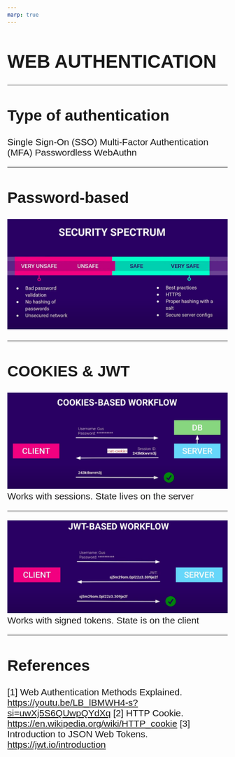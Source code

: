 ```yaml
---
marp: true
---
```


<style>
h1 {
  font-size: 3em;
  font-family: 'Arial', sans-serif;
}

h2 {
  font-size: 2.5em;
  font-family: 'Arial', sans-serif;
}

p {
  font-size: 1.5em;
  font-family: 'Arial', sans-serif;
}
</style>

# WEB AUTHENTICATION

---

## Type of authentication
Single Sign-On (SSO)
Multi-Factor Authentication (MFA)
Passwordless
WebAuthn

---

## Password-based
![w:1200 h:450](security_spectrum.png)

---

## COOKIES & JWT
![alt text](cookies_based.png)
Works with sessions. State lives on the server

---

![alt text](jwt_based.png)
Works with signed tokens. State is on the client

---

## References
[1] Web Authentication Methods Explained. https://youtu.be/LB_lBMWH4-s?si=uwXj5S6QUwpQYdXq
[2] HTTP Cookie. https://en.wikipedia.org/wiki/HTTP_cookie
[3] Introduction to JSON Web Tokens. https://jwt.io/introduction